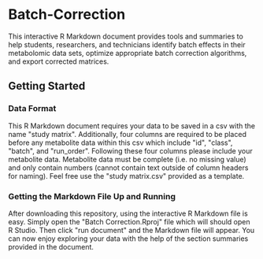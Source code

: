 # Batch-Correction

This interactive R Markdown document provides tools and summaries to help students, researchers, and technicians identify batch effects in their metabolomic data sets, optimize appropriate batch correction algorithms, and export corrected matrices.

## Getting Started
### Data Format

This R Markdown document requires your data to be saved in a csv with the name "study matrix". Additionally, four columns are required to be placed before any metabolite data within this csv which include "id", "class", "batch", and "run_order". Following these four columns please include your metabolite data. Metabolite data must be complete (i.e. no missing value) and only contain numbers (cannot contain text outside of column headers for naming). Feel free use the "study matrix.csv" provided as a template. 

### Getting the Markdown File Up and Running

After downloading this repository, using the interactive R Markdown file is easy. Simply open the "Batch Correction.Rproj" file which will should open R Studio. Then click "run document" and the Markdown file will appear. You can now enjoy exploring your data with the help of the section summaries provided in the document. 
